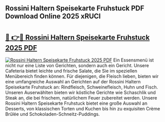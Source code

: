 ## Rossini Haltern Speisekarte Fruhstuck PDF Download Online 2025 xRUCl

# <h2><a href="http://gc9m6n9.nevu.top/?p=Rossini+Haltern+Speisekarte+Fruhstuck">🔗 👉🔴 Rossini Haltern Speisekarte Fruhstuck 2025 PDF</a></h2>

[![Rossini Haltern Speisekarte Fruhstuck 2025 PDF](https://i.imgur.com/dBaPXMq.png)](http://gc9m6n9.nevu.top/?p=Rossini+Haltern+Speisekarte+Fruhstuck)
Ein Essensmenü ist nicht nur eine Liste von Gerichten, sondern auch ein Gericht. Unsere Cafeteria bietet leichte und frische Salate, die Sie im speziellen Menübereich finden können. Für diejenigen, die Fleisch lieben, bieten wir eine umfangreiche Auswahl an Gerichten auf der Rossini Haltern Speisekarte Fruhstuck an: Rindfleisch, Schweinefleisch, Huhn und Fisch. Unseren Auserwählten bieten wir köstliche Gerichte wie Schaschlik und Steak an, die bei frischem, natürlichem Feuer zubereitet werden. Unsere Rossini Haltern Speisekarte Fruhstuck bietet eine große Auswahl an Desserts, von klassischen Torten und Kuchen bis hin zu exquisiten Crème Brûlée und Schokoladen-Schneitz-Puddings.
